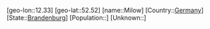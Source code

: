 ﻿---
location: [52.52,12.33]
type: City
tags:
- geo/City


SpocWebEntityId: 32485
isDeleted: false
confidential: public

---
[geo-lon::12.33]
[geo-lat::52.52]
[name::Milow]
[Country::[Germany](geo/Continent/Europe/Germany.md)]
[State::[Brandenburg](geo/Continent/Europe/Germany/Brandenburg.md)]
[Population::]
[Unknown::]


